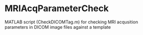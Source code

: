 # MRIAcqParameterCheck
MATLAB script (CheckDICOMTag.m) for checking MRI acqusition parameters in DICOM image files against a template
